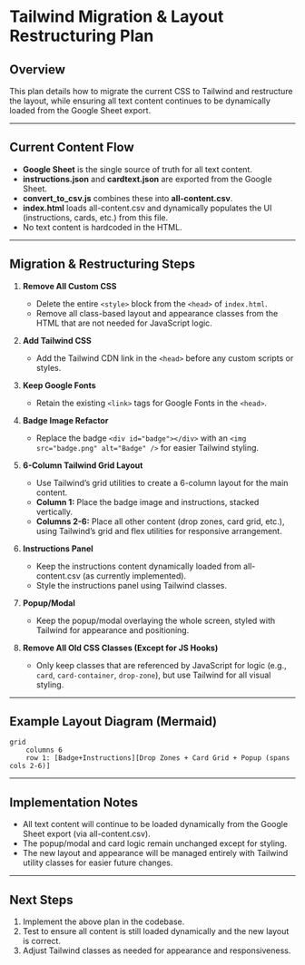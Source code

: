 # Tailwind Migration & Layout Restructuring Plan

## Overview

This plan details how to migrate the current CSS to Tailwind and restructure the layout, while ensuring all text content continues to be dynamically loaded from the Google Sheet export.

---

## Current Content Flow

- **Google Sheet** is the single source of truth for all text content.
- **instructions.json** and **cardtext.json** are exported from the Google Sheet.
- **convert_to_csv.js** combines these into **all-content.csv**.
- **index.html** loads all-content.csv and dynamically populates the UI (instructions, cards, etc.) from this file.
- No text content is hardcoded in the HTML.

---

## Migration & Restructuring Steps

1. **Remove All Custom CSS**
   - Delete the entire `<style>` block from the `<head>` of `index.html`.
   - Remove all class-based layout and appearance classes from the HTML that are not needed for JavaScript logic.

2. **Add Tailwind CSS**
   - Add the Tailwind CDN link in the `<head>` before any custom scripts or styles.

3. **Keep Google Fonts**
   - Retain the existing `<link>` tags for Google Fonts in the `<head>`.

4. **Badge Image Refactor**
   - Replace the badge `<div id="badge"></div>` with an `<img src="badge.png" alt="Badge" />` for easier Tailwind styling.

5. **6-Column Tailwind Grid Layout**
   - Use Tailwind’s grid utilities to create a 6-column layout for the main content.
   - **Column 1:** Place the badge image and instructions, stacked vertically.
   - **Columns 2-6:** Place all other content (drop zones, card grid, etc.), using Tailwind’s grid and flex utilities for responsive arrangement.

6. **Instructions Panel**
   - Keep the instructions content dynamically loaded from all-content.csv (as currently implemented).
   - Style the instructions panel using Tailwind classes.

7. **Popup/Modal**
   - Keep the popup/modal overlaying the whole screen, styled with Tailwind for appearance and positioning.

8. **Remove All Old CSS Classes (Except for JS Hooks)**
   - Only keep classes that are referenced by JavaScript for logic (e.g., `card`, `card-container`, `drop-zone`), but use Tailwind for all visual styling.

---

## Example Layout Diagram (Mermaid)

```mermaid
grid
    columns 6
    row 1: [Badge+Instructions][Drop Zones + Card Grid + Popup (spans cols 2-6)]
```

---

## Implementation Notes

- All text content will continue to be loaded dynamically from the Google Sheet export (via all-content.csv).
- The popup/modal and card logic remain unchanged except for styling.
- The new layout and appearance will be managed entirely with Tailwind utility classes for easier future changes.

---

## Next Steps

1. Implement the above plan in the codebase.
2. Test to ensure all content is still loaded dynamically and the new layout is correct.
3. Adjust Tailwind classes as needed for appearance and responsiveness.